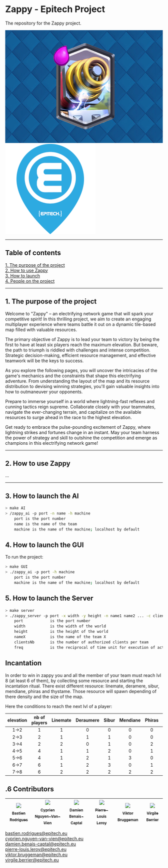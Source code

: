 # Zappy - Epitech Project

The repository for the Zappy project.

<img src="ai/doc/Zappy_picture.jpg" alt="picture zappy" width="540" height="360">

<img src="ai/doc/Epitech_logo.png" alt="logo Epitech">

---


## Table of contents

[1. The purpose of the project](#titre1)<br />
[2. How to use Zappy](#titre2)<br />
[3. How to launch](#titre3)<br />
[4. People on the project](#titre4)<br />


---


## <a id="titre1"></a>1. The purpose of the project


Welcome to "Zappy" – an electrifying network game that will spark your competitive spirit! In this thrilling project, we aim to create an engaging multiplayer experience where teams battle it out on a dynamic tile-based map filled with valuable resources.

The primary objective of Zappy is to lead your team to victory by being the first to have at least six players reach the maximum elevation. But beware, the path to triumph is riddled with challenges and intense competition. Strategic decision-making, efficient resource management, and effective teamwork will be the keys to success.

As you explore the following pages, you will uncover the intricacies of the game's mechanics and the constraints that shape this electrifying adventure. From understanding the layout of the map and its resource distribution to devising winning strategies, you'll gain valuable insights into how to outmaneuver your opponents.

Prepare to immerse yourself in a world where lightning-fast reflexes and cunning tactics reign supreme. Collaborate closely with your teammates, navigate the ever-changing terrain, and capitalize on the available resources to surge ahead in the race to the highest elevation.

Get ready to embrace the pulse-pounding excitement of Zappy, where lightning strikes and fortunes change in an instant. May your team harness the power of strategy and skill to outshine the competition and emerge as champions in this electrifying network game!


---


## <a id="titre2"></a>2. How to use Zappy


...


---


## <a id="titre3"></a>3. How to launch the AI

```sh
> make AI
> /zappy_ai -p port -n name -h machine
    port is the port number
    name is the name of the team
    machine is the name of the machine; localhost by default
```

## <a id="titre3"></a>4. How to launch the GUI

To run the project:

```sh
> make GUI
> ./zappy_ai -p port -h machine
    port is the port number
    machine is the name of the machine; localhost by default
```

## <a id="titre3"></a>5. How to launch the Server

```sh
> make server
> ./zappy_server -p port -x width -y height -n name1 name2 ... -c clientsNb -f freq
    port            is the port number
    width           is the width of the world
    height          is the height of the world
    nameX           is the name of the team X
    clientsNb       is the number of authorized clients per team
    freq            is the reciprocal of time unit for execution of actions
```

## Incantation

In order to win in zappy you and all the member of your team must reach lvl 8 (at least 6 of them), by collecting some resource and starting the incantation ritual. There exist different resource: linemate, deramere, sibur, mendiane, phiras and thystame.
Those resource will spawn depending of there density and the size of the map.

Here the conditions to reach the next lvl of a player:

| elevation | nb of players | Linemate | Deraumere | Sibur | Mendiane | Phiras | Thystame |
|:-:|:-:|:-:|:-:|:-:|:-:|:-:|:-:|
| 1->2 | 1 | 1 | 0 | 0 | 0 | 0 | 0 |
| 2->3 | 2 | 1 | 1 | 1 | 0 | 0 | 0 |
| 3->4 | 2 | 2 | 0 | 1 | 0 | 2 | 0 |
| 4->5 | 4 | 1 | 1 | 2 | 0 | 1 | 0 |
| 5->6 | 4 | 1 | 2 | 1 | 3 | 0 | 0 |
| 6->7 | 6 | 1 | 2 | 3 | 0 | 1 | 0 |
| 7->8 | 6 | 2 | 2 | 2 | 2 | 2 | 1 |

## <a id="titre4"></a>.6 Contributors

| [<img src="https://github.com/Bastien91390.png?size=85" width=85><br><sub>Bastien Rodrigues</sub>](https://github.com/Bastien91390) | [<img src="https://github.com/Cyprien-nguyen-van-vien.png?size=85" width=85><br><sub>Cyprien Nguyen-Van-Vien</sub>](https://github.com/Cyprien-nguyen-van-vien) | [<img src="https://github.com/damienBC.png?size=85" width=85><br><sub>Damien Benais-Captal</sub>](https://github.com/damienBC) | [<img src="https://github.com/Pierrelouisleroy.png?size=85" width=85><br><sub>Pierre-Louis Leroy</sub>](https://github.com/Pierrelouisleroy) | [<img src="https://github.com/Hinivir.png?size=85" width=85><br><sub>Viktor Bruggeman</sub>](https://github.com/Hinivir) | [<img src="https://github.com/Lipatant.png?size=85" width=85><br><sub>Virgile Berrier</sub>](https://github.com/Lipatant)
| :--: | :--: | :--: | :--: | :--: | :--: |

bastien.rodrigues@epitech.eu  
cyprien.nguyen-van-vien@epitech.eu  
damien.benais-captal@epitech.eu  
pierre-louis.leroy@epitech.eu  
viktor.bruggeman@epitech.eu  
virgile.berrier@epitech.eu  
